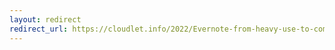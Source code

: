 ```yaml
---
layout: redirect
redirect_url: https://cloudlet.info/2022/Evernote-from-heavy-use-to-complete-abandonment
---
```

